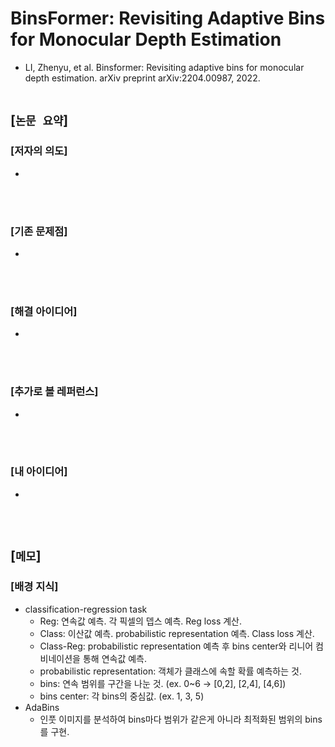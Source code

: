 # BinsFormer: Revisiting Adaptive Bins for Monocular Depth Estimation
* LI, Zhenyu, et al. Binsformer: Revisiting adaptive bins for monocular depth estimation. arXiv preprint arXiv:2204.00987, 2022.
<br><br>

## [`논문 요약`]

### [저자의 의도]
* 
<br><br>

### [기존 문제점]
* 
<br><br>

### [해결 아이디어]
* 
<br><br>

### [추가로 볼 레퍼런스]
* 
<br><br>

### [내 아이디어]
* 
<br><br>



## [`메모`]

### [배경 지식]
* classification-regression task
    * Reg: 연속값 예측. 각 픽셀의 뎁스 예측. Reg loss 계산.
    * Class: 이산값 예측. probabilistic representation 예측. Class loss 계산.
    * Class-Reg: probabilistic representation 예측 후 bins center와 리니어 컴비네이션을 통해 연속값 예측.
    * probabilistic representation: 객체가 클래스에 속할 확률 예측하는 것.
    * bins: 연속 범위를 구간을 나눈 것. (ex. 0~6 -> [0,2], [2,4], [4,6])
    * bins center: 각 bins의 중심값. (ex. 1, 3, 5)
* AdaBins
    * 인풋 이미지를 분석하여 bins마다 범위가 같은게 아니라 최적화된 범위의 bins를 구현.
<br><br>


